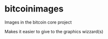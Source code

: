 # bitcoinimages
Images in the bitcoin core project

Makes it easier to give to the graphics wizzard(s)
